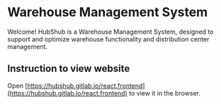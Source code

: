 # Warehouse Management System

Welcome!
HubShub is a Warehouse Management System, designed to support and optimize warehouse 
functionality and distribution center management.


## Instruction to view website

Open [https://hubshub.gitlab.io/react.frontend](https://hubshub.gitlab.io/react.frontend) to view it in the browser.
